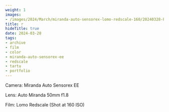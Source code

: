 ```yaml
---
weight: 1
images:
- /images/2024/March/miranda-auto-sensorex-lomo-redscale-160/20240328-Photo17_22.jpg
title: r
hideTitle: true
date: 2024-03-28
tags:
- archive
- film
- color
- miranda-auto-sensorex-ee
- redscale
- tartu
- portfolio
---
```


Camera: Miranda Auto Sensorex EE

Lens: Auto Miranda 50mm f1.8

Film: Lomo Redscale (Shot at 160 ISO)